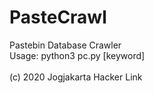 # PasteCrawl
Pastebin Database Crawler<br>
Usage: python3 pc.py [keyword]<br><br>
(c) 2020 Jogjakarta Hacker Link
